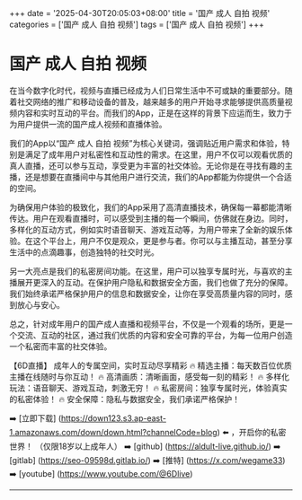 +++
date = '2025-04-30T20:05:03+08:00'
title = '国产 成人 自拍 视频'
categories = ['国产 成人 自拍 视频']
tags = ['国产 成人 自拍 视频']
+++

# 国产 成人 自拍 视频

在当今数字化时代，视频与直播已经成为人们日常生活中不可或缺的重要部分。随着社交网络的推广和移动设备的普及，越来越多的用户开始寻求能够提供高质量视频内容和实时互动的平台。而我们的App，正是在这样的背景下应运而生，致力于为用户提供一流的国产成人视频和直播体验。

我们的App以“国产 成人 自拍 视频”为核心关键词，强调贴近用户需求和体验，特别是满足了成年用户对私密性和互动性的需求。在这里，用户不仅可以观看优质的真人直播，还可以参与互动，享受更为丰富的社交体验。无论你是在寻找有趣的主播，还是想要在直播间中与其他用户进行交流，我们的App都能为你提供一个合适的空间。

为确保用户体验的极致化，我们的App采用了高清直播技术，确保每一幕都能清晰传达。用户在观看直播时，可以感受到主播的每一个瞬间，仿佛就在身边。同时，多样化的互动方式，例如实时语音聊天、游戏互动等，为用户带来了全新的娱乐体验。在这个平台上，用户不仅是观众，更是参与者。你可以与主播互动，甚至分享生活中的点滴趣事，创造独特的社交时光。

另一大亮点是我们的私密房间功能。在这里，用户可以独享专属时光，与喜欢的主播展开更深入的互动。在保护用户隐私和数据安全方面，我们也做了充分的保障。我们始终承诺严格保护用户的信息和数据安全，让你在享受高质量内容的同时，感到放心与安心。

总之，针对成年用户的国产成人直播和视频平台，不仅是一个观看的场所，更是一个交流、互动的社区，通过我们优质的内容和安全可靠的平台，为每一位用户创造一个私密而丰富的社交体验。

【6D直播】
成年人的专属空间，实时互动尽享精彩
🔥 精选主播：每天数百位优质主播在线随时与你互动！
🔥 高清画质：清晰画面，感受每一刻的精彩！
🔥 多样化玩法：语音聊天、游戏互动，刺激无穷！
🔥 私密房间：独享专属时光，体验真实的私密体验！
🔥 安全保障：隐私与数据安全，我们承诺严格保护！

➡️ [立即下载] (https://down123.s3.ap-east-1.amazonaws.com/down/down.html?channelCode=blog) ⬅️ ，开启你的私密世界！ （仅限18岁以上成年人） 
➡️ [github] (https://aldult-live.github.io/) 
➡️ [gitlab] (https://seo-09598d.gitlab.io/) 
➡️ [推特] (https://x.com/wegame33) 
➡️ [youtube] (https://www.youtube.com/@6Dlive)

---
